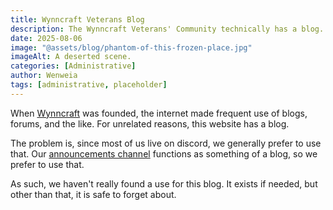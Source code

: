 ```yaml
---
title: Wynncraft Veterans Blog
description: The Wynncraft Veterans' Community technically has a blog. We don't currently use it
date: 2025-08-06
image: "@assets/blog/phantom-of-this-frozen-place.jpg"
imageAlt: A deserted scene.
categories: [Administrative]
author: Wenweia
tags: [administrative, placeholder]
---
```


When [Wynncraft](https://wynncraft.com) was founded, the internet made frequent use of blogs, forums, and the like. For unrelated reasons, this website has a blog.

The problem is, since most of us live on discord, we generally prefer to use that. Our [announcements channel](https://wynnvets.org/discord) functions as something of a blog, so we prefer to use that.

As such, we haven't really found a use for this blog. It exists if needed, but other than that, it is safe to forget about.